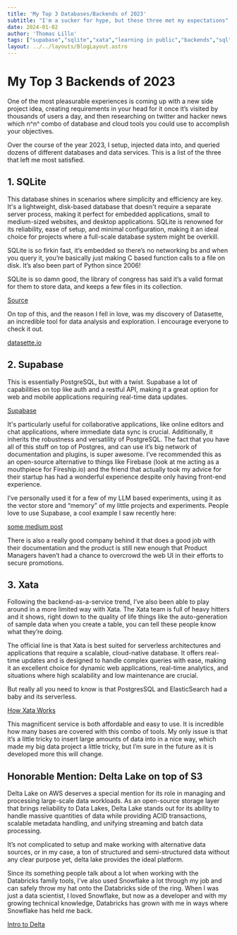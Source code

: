 ```yaml
---
title: 'My Top 3 Databases/Backends of 2023'
subtitle: "I'm a sucker for hype, but these three met my expectations"
date: 2024-01-02
author: 'Thomas Lillo'
tags: ["supabase","sqlite","xata","learning in public","backends","sql","data"]
layout: ../../layouts/BlogLayout.astro
---
```


# My Top 3 Backends of 2023

One of the most pleasurable experiences is coming up with a new side project idea, creating requirements in your head for it once it’s visited by thousands of users a day, and then researching on twitter and hacker news which n^n^ combo of database and cloud tools you could use to accomplish your objectives.

Over the course of the year 2023, I setup, injected data into, and queried dozens of different databases and data services. This is a list of the three that left me most satisfied.

## 1. SQLite 

This database shines in scenarios where simplicity and efficiency are key. It's a lightweight, disk-based database that doesn't require a separate server process, making it perfect for embedded applications, small to medium-sized websites, and desktop applications. SQLite is renowned for its reliability, ease of setup, and minimal configuration, making it an ideal choice for projects where a full-scale database system might be overkill.

SQLite is so firkin fast, it’s embedded so there’s no networking bs and when you query it, you’re basically just making C based function calls to a file on disk. It’s also been part of Python since 2006!

SQLite is so damn good, the library of congress has said it’s a valid format for them to store data, and keeps a few files in its collection. 

[Source](https://www.loc.gov/preservation/digital/formats/fdd/fdd000461.shtml)

On top of this, and the reason I fell in love, was my discovery of Datasette, an incredible tool for data analysis and exploration. I encourage everyone to check it out.

[datasette.io](https://datasette.io/tutorials/data-analysis)

## 2. Supabase

This is essentially PostgreSQL, but with a twist. Supabase a lot of capabilities on top like auth and a restful API, making it a great option for web and mobile applications requiring real-time data updates.

[Supabase](https://supabase.com/)

It's particularly useful for collaborative applications, like online editors and chat applications, where immediate data sync is crucial. Additionally, it inherits the robustness and versatility of PostgreSQL. The fact that you have all of this stuff on top of Postgres, and can use it’s big network of documentation and plugins, is super awesome. I’ve recommended this as an open-source alternative to things like Firebase (look at me acting as a mouthpiece for Fireship.io) and the friend that actually took my advice for their startup has had a wonderful experience despite only having front-end experience. 

I’ve personally used it for a few of my LLM based experiments, using it as the vector store and “memory” of my little projects and experiments.
People love to use Supabase, a cool example I saw recently here: 

[some medium post](https://euclideanai.substack.com/p/fastapi-supabase-template-for-llm)

There is also a really good company behind it that does a good job with their documentation and the product is still new enough that Product Managers haven’t had a chance to overcrowd the web UI in their efforts to secure promotions. 

## 3. Xata

Following the backend-as-a-service trend, I’ve also been able to play around in a more limited way with Xata. The Xata team is full of heavy hitters and it shows, right down to the quality of life things like the auto-generation of sample data when you create a table, you can tell these people know what they’re doing. 

The official line is that Xata is best suited for serverless architectures and applications that require a scalable, cloud-native database. It offers real-time updates and is designed to handle complex queries with ease, making it an excellent choice for dynamic web applications, real-time analytics, and situations where high scalability and low maintenance are crucial.

But really all you need to know is that PostgresSQL and ElasticSearch had a baby and its serverless. 

[How Xata Works](https://xata.io/docs/concepts/how-it-works)

This magnificent service is both affordable and easy to use. It is incredible how many bases are covered with this combo of tools. My only issue is that it’s a little tricky to insert large amounts of data into in a nice way, which made my big data project a little tricky, but I’m sure in the future as it is developed more this will change.

## Honorable Mention: Delta Lake on top of S3

Delta Lake on AWS deserves a special mention for its role in managing and processing large-scale data workloads. As an open-source storage layer that brings reliability to Data Lakes, Delta Lake stands out for its ability to handle massive quantities of data while providing ACID transactions, scalable metadata handling, and unifying streaming and batch data processing.

It’s not complicated to setup and make working with alternative data sources, or in my case, a ton of structured and semi-structured data without any clear purpose yet, delta lake provides the ideal platform.

Since its something people talk about a lot when working with the Databricks family tools, I’ve also used Snowflake a lot through my job and can safely throw my hat onto the Databricks side of the ring. When I was just a data scientist, I loved Snowflake, but now as a developer and with my growing technical knowledge, Databricks has grown with me in ways where Snowflake has held me back.

[Intro to Delta](https://docs.delta.io/latest/delta-intro.html)
